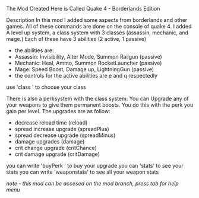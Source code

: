 The Mod Created Here is Called Quake 4 - Borderlands Edition

Description
In this mod I added some aspects from borderlands and other games.
All of these commands are done on the console of quake 4.
I added A level up system, a class system with 3 classes (assassin, mechanic, and mage.)
Each of these have 3 abilities (2 active, 1 passive)
- the abilities are:
- Assassin: Invisibility, Alter Mode, Summon Railgun (passive)
- Mechanic: Heal, Ammo, Summon RocketLauncher (passive)
- Mage: Speed Boost, Damage up, LightningGun (passive)
- the controls for the active abilities are e and q respectedly

use 'class <className>' to choose your class

There is also a perksystem with the class system:
You can Upgrade any of your weapons to give them permanent boosts. You do this with the perk you gain per level.
The upgrades are as follow:
- decrease reload time (reload)
- spread increase upgrade (spreadPlus)
- spread decrease upgrade (spreadMinus)
- damage upgrades (damage)
- crit change upgrade (critChance)
- crit damage upgrade (critDamage)

you can write 'buyPerk <upgradeName>' to buy your upgrade
you can 'stats' to see your stats
you can write 'weaponstats' to see all your weapon stats

*note - this mod can be accesed on the mod branch, press tab for help menu*
